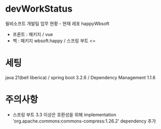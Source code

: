 # devWorkStatus
윌비소프트 개발팀 업무 현황 - 현재 레포 happyWbsoft
- 프론트 : 패키지 / vue
- 백 : 패키지 wbsoft.happy / 스프링 부트 <=

# 세팅
java 21(bell liberica) / spring boot 3.2.6 / Dependency Management 1.1.6

# 주의사항
- 스프링 부트 3.3 이상은 호환성을 위해 implementation 'org.apache.commons:commons-compress:1.26.2' dependency 추가


